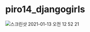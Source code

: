 # piro14_djangogirls

![스크린샷 2021-01-13 오전 12 52 21](https://user-images.githubusercontent.com/62539910/104338502-efd2d280-5539-11eb-88d4-7a14c23ba60f.png)
